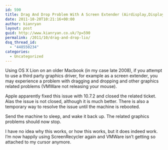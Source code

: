 ```yaml
---
id: 590
title: Drag And Drop Problem With A Screen Extender (Airdisplay,DisplayLink, ScreenRecycler) On Lion
date: 2011-10-20T10:21:16+00:00
author: kianryan
layout: post
guid: http://www.kianryan.co.uk/?p=590
permalink: /2011/10/drag-and-drop-lio/
dsq_thread_id:
  - "448550234"
categories:
  - Uncategorized
---
```

Using OS X Lion on an older Macbook (in my case late 2008), if you attempt to use a third party graphics driver, for example as a screen extender, you may experience a problem with dragging and dropping and other graphics related problems (VMWare not releasing your mouse).

Apple apparently fixed this issue with 10.7.2 and closed the related ticket. Alas the issue is not closed, although it is much better. There is also a temporary way to resolve the issue until the machine is rebooted.

Send the machine to sleep, and wake it back up. The related graphics problems should now stop.

I have no idea why this works, or how this works, but it does indeed work. I&#8217;m now happily using ScreenRecycler again and VMWare isn&#8217;t getting so attached to my cursor anymore.